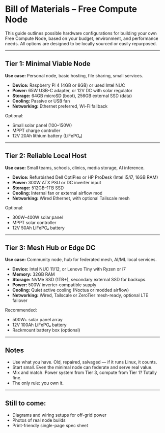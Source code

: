 # Bill of Materials – Free Compute Node

This guide outlines possible hardware configurations for building your own Free Compute Node, based on your budget, environment, and performance needs. All options are designed to be locally sourced or easily repurposed.

---

## Tier 1: Minimal Viable Node

**Use case:** Personal node, basic hosting, file sharing, small services.

* **Device:** Raspberry Pi 4 (4GB or 8GB) or used Intel NUC
* **Power:** 65W USB-C adapter, or 12V DC with solar regulator
* **Storage:** 64GB microSD (boot), 256GB external SSD (data)
* **Cooling:** Passive or USB fan
* **Networking:** Ethernet preferred, Wi-Fi fallback

Optional:

* Small solar panel (100–150W)
* MPPT charge controller
* 12V 20Ah lithium battery (LiFePO₄)

---

## Tier 2: Reliable Local Host

**Use case:** Small teams, schools, clinics, media storage, AI inference.

* **Device:** Refurbished Dell OptiPlex or HP ProDesk (Intel i5/i7, 16GB RAM)
* **Power:** 300W ATX PSU or DC inverter input
* **Storage:** 512GB–1TB SSD
* **Cooling:** Internal fan or external airflow mod
* **Networking:** Wired Ethernet, with optional Tailscale mesh

Optional:

* 300W–400W solar panel
* MPPT solar controller
* 12V 50Ah LiFePO₄ battery

---

## Tier 3: Mesh Hub or Edge DC

**Use case:** Community node, hub for federated mesh, AI/ML local services.

* **Device:** Intel NUC 11/12, or Lenovo Tiny with Ryzen or i7
* **Memory:** 32GB RAM
* **Storage:** NVMe SSD (1TB+), secondary external SSD for backups
* **Power:** 500W inverter-compatible supply
* **Cooling:** Quiet active cooling (Noctua or modded airflow)
* **Networking:** Wired, Tailscale or ZeroTier mesh-ready, optional LTE failover

Recommended:

* 500W+ solar panel array
* 12V 100Ah LiFePO₄ battery
* Rackmount battery box (optional)

---

## Notes

* Use what you have. Old, repaired, salvaged — if it runs Linux, it counts.
* Start small. Even the minimal node can federate and serve real value.
* Mix and match. Power system from Tier 3, compute from Tier 1? Totally fine.
* The only rule: you own it.

---

## Still to come:

* Diagrams and wiring setups for off-grid power
* Photos of real node builds
* Print-friendly single-page spec sheet